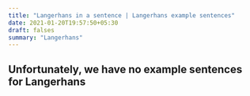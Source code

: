```yaml
---
title: "Langerhans in a sentence | Langerhans example sentences"
date: 2021-01-20T19:57:50+05:30
draft: falses
summary: "Langerhans"
---
```

## Unfortunately, we have no example sentences for Langerhans                 
